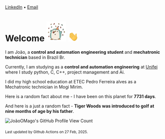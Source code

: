 [LinkedIn](https://www.linkedin.com/in/joão-pedro-gozzoli-b95641301/) &bull;
[Email](joaopedrogozzoli@gmail.com)

# Welcome <img src="happy.gif" height="64px" /> <img src="wave.gif" height="32px" />

I am João, a  **control and automation engineering student** and **mechatronic technician** based in Brazil Br.

Currently, I am studying as a **control and automation engineering** at [Unifei](https://unifei.edu.br) where I study python, C, C++, project management and Ai.

I did my high school education at ETEC Pedro Ferreira alves as a Mechatronic technician in Mogi Mirim.

Here is a random fact about me - I have been on this planet for **7731 days**.

And here is a just a random fact -  **Tiger Woods was introduced to golf at nine months of age by his father**.

![JoãoOMago's GitHub Profile View Count](https://komarev.com/ghpvc/?username=JoaoOMago)

<sub>Last updated by Github Actions on 27 Feb, 2025.</sub>
